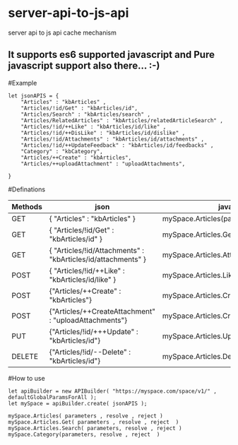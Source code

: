 # server-api-to-js-api
server api to js api cache mechanism

## It supports es6 supported javascript and Pure javascript support also there... :-)


#Example

```
let jsonAPIS = {
	"Articles" : "kbArticles" ,
	"Articles/!id/Get" : "kbArticles/id",
	"Articles/Search" : "kbArticles/search" ,
	"Articles/RelatedArticles" : "kbArticles/relatedArticleSearch" ,
	"Articles/!id/++Like" : "kbArticles/id/like" ,
	"Articles/!id/++DisLike" : "kbArticles/id/dislike" ,
	"Articles/!id/Attachments" : "kbArticles/id/attachments" ,
	"Articles/!id/++UpdateFeedback" : "kbArticles/id/feedbacks" ,
	"Category" : "kbCategory",
	"Articles/++Create" : "kbArticles",
	"Articles/++uploadAttachment" : "uploadAttachments",
	
}

```

#Definations 

Methods       | json          | javascript api  | urls 
------------- | ------------- | --------------  | ----------------
GET           |  { "Articles" : "kbArticles" }  | mySpace.Articles(parameters)    | `https://myspace.com/space/v1/kbArticles?globalparams`   
GET  | { "Articles/!id/Get" : "kbArticles/id" }   | mySpace.Articles.Get({ id : `<id>` })    | `https://myspace.com/space/v1/kbArticles/<id>?globalparams` 
GET  | { "Articles/!id/Attachments" : "kbArticles/id/attachments" }  | mySpace.Articles.Attachments({ id : `<id>` }) | `https://myspace.com/space/v1/kbArticles/<id>/attachments?globalparams` 
POST  | { "Articles/!id/++Like" : "kbArticles/id/like" }  | mySpace.Articles.Like({ id : `<id>`})    | `https://myspace.com/space/v1/kbArticles/<id>/like?globalparams`
POST  | {"Articles/++Create" : "kbArticles"} | mySpace.Articles.Create({ all the data })    | `https://myspace.com/space/v1/kbArticles?globalparams`
POST  | {"Articles/++CreateAttachment" : "uploadAttachments"} | mySpace.Articles.CreateAttachment(FormData) | `https://myspace.com/space/v1/uploadAttachments?globalparams`  
PUT  | {"Articles/!id/+++Update" : "kbArticles/id"} | mySpace.Articles.Update({ all the data })    | `https://myspace.com/space/v1/kbArticles/<id>?globalparams`
DELETE  | {"Articles/!id/--Delete" : "kbArticles/id"} | mySpace.Articles.Delete({ id : `<id>` })    | `https://myspace.com/space/v1/kbArticles/<id>?globalparams`



#How to use

```
let apiBuilder = new APIBuilder( "https://myspace.com/space/v1/" , defaultGlobalParamsForAll );
let mySpace = apiBuilder.create( jsonAPIS );

mySpace.Articles( parameters , resolve , reject ) 
mySpace.Articles.Get( parameters , resolve , reject  ) 
mySpace.Articles.Search( parameters, resolve , reject )
mySpace.Category(parameters, resolve , reject  )
  
```

